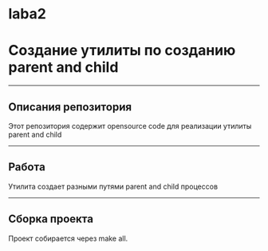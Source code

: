 # laba2
# Создание утилиты по созданию parent and child
____
## Описания репозитория
Этот репозитория содержит opensource code для реализации утилиты parent and child
____
## Работа
Утилита создает разными путями parent and child процессов 
____
## Сборка проекта
Проект собирается через make all.
